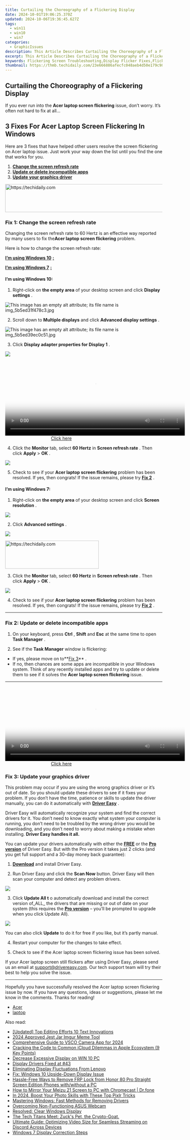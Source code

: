 ```yaml
---
title: Curtailing the Choreography of a Flickering Display
date: 2024-10-01T19:06:25.370Z
updated: 2024-10-06T19:36:45.627Z
tags:
  - win11
  - win10
  - win7
categories:
  - GraphicIssues
description: This Article Describes Curtailing the Choreography of a Flickering Display
excerpt: This Article Describes Curtailing the Choreography of a Flickering Display
keywords: Flickering Screen Troubleshooting,Display Flicker Fixes,Flickering Monitor Solutions,Reducing Screen Flicker,Display Glitch Remedies,Improve Display Stability,Fixing Flickering Displays on PCs/Laptops
thumbnail: https://thmb.techidaily.com/23e666886afecfc048aeb4d50e179c98091d3b2c26e2cdba7c6a4087f68cf287.jpg
---
```


## Curtailing the Choreography of a Flickering Display

 If you ever run into the **Acer laptop screen flickering** issue, don’t worry. It’s often not hard to fix at all…

## 3 Fixes For Acer Laptop Screen Flickering In Windows

 Here are 3 fixes that have helped other users resolve the screen flickering on Acer laptop issue. Just work your way down the list until you find the one that works for you.

1. **[Change the screen refresh rate](#F1)**
2. **[Update or delete incompatible apps](#F2)**
3. **[Update your graphics driver](#F3)**

<!-- affiliate ads begin -->
<a href="https://ephamedtechinc.pxf.io/c/5597632/2123508/26400" target="_top" id="2123508">
  <img src="//a.impactradius-go.com/display-ad/26400-2123508" border="0" alt="https://techidaily.com" width="728" height="90"/>
</a>
<img height="0" width="0" src="https://ephamedtechinc.pxf.io/i/5597632/2123508/26400" style="position:absolute;visibility:hidden;" border="0" />
<!-- affiliate ads end -->

### **Fix 1: Change the screen refresh rate**

 Changing the screen refresh rate to 60 Hertz is an effective way reported by many users to fix the**Acer laptop screen flickering** problem.

Here is how to change the screen refresh rate:

**[I’m using Windows 10](#W10)** [**:**](https://tools.techidaily.com/drivereasy/download/)

**[I’m using Windows 7](#W7)** [**:**](https://tools.techidaily.com/drivereasy/download/)

#### **I’m using Windows 10:**

 1) Right-click on **the empty area** of your desktop screen and click **Display settings** .

![This image has an empty alt attribute; its file name is img_5b5ed31f478c3.jpg](https://images.drivereasy.com/wp-content/uploads/2018/07/img_5b5ed31f478c3.jpg)

 2) Scroll down to **Multiple displays** and click **Advanced display settings** .

![This image has an empty alt attribute; its file name is img_5b5ed39ec0c51.jpg](https://images.drivereasy.com/wp-content/uploads/2018/07/img_5b5ed39ec0c51.jpg)

 3) Click **Display adapter properties for Display 1** .

![](https://images.drivereasy.com/wp-content/uploads/2018/07/img_5b5ed3e49449b.jpg)

<!-- affiliate ads begin -->
<span id="1983584">
					<video width="576" height="240" style="cursor:pointer"
           poster="//a.impactradius-go.com/display-clicktoplayimage/1983584.png"
           onclick="if(!this.playClicked){this.play();this.setAttribute('controls',true);this.playClicked=true;}">
	   <source src="//a.impactradius-go.com/display-ad/22993-1983584">
	   <img src="//a.impactradius-go.com/display-clicktoplayimage/1983584.png" style="border: none; height: 100%; width: 100%; object-fit: contain">
	</video>
	<div style="width:360px;text-align:center"><a href="javascript:window.open(decodeURIComponent('https%3A%2F%2Fhomestyler.sjv.io%2Fc%2F5597632%2F1983584%2F22993'), '_blank');void(0);">Click here</a></div>
</span>
<img height="0" width="0" src="https://imp.pxf.io/i/5597632/1983584/22993" style="position:absolute;visibility:hidden;" border="0" />
<!-- affiliate ads end -->

 4) Click the **Monitor** tab, select **60 Hertz** in **Screen refresh rate** . Then click **Apply** \> **OK** .

![](https://images.drivereasy.com/wp-content/uploads/2018/07/img_5b5ed67824b26.jpg)

 5) Check to see if your **Acer laptop screen flickering** problem has been resolved. If yes, then congrats! If the issue remains, please try [**Fix 2**](#F2) .

#### **I’m using Windows 7:**

 1) Right-click on **the empty area** of your desktop screen and click **Screen resolution** .

![](https://images.drivereasy.com/wp-content/uploads/2018/07/img_5b5ed6d79ee72.jpg)

 2) Click **Advanced settings** .

![](https://images.drivereasy.com/wp-content/uploads/2018/07/img_5b5ed72308a6d.jpg)

<!-- affiliate ads begin -->
<a href="https://aligracehair.sjv.io/c/5597632/2016143/19272" target="_top" id="2016143">
  <img src="//a.impactradius-go.com/display-ad/19272-2016143" border="0" alt="https://techidaily.com" width="300" height="90"/>
</a>
<img height="0" width="0" src="https://aligracehair.sjv.io/i/5597632/2016143/19272" style="position:absolute;visibility:hidden;" border="0" />
<!-- affiliate ads end -->

 3) Click the **Monitor** tab, select **60 Hertz** in **Screen refresh rate** . Then click **Apply** \> **OK** .

![](https://images.drivereasy.com/wp-content/uploads/2018/07/img_5b5edc0f0b9cb.jpg)

 4) Check to see if your **Acer laptop screen flickering** problem has been resolved. If yes, then congrats! If the issue remains, please try [](#F2) [](https://tools.techidaily.com/drivereasy/download/) **[Fix 2](#F2)** .

---

### Fix 2: Update or delete incompatible apps

 1) On your keyboard, press **Ctrl** , **Shift** and **Esc** at the same time to open **Task Manager** .

 2) See if the **Task Manager** window is flickering:

* If yes, please move on to**[Fix 3](#F3)** .
* If no, then chances are some apps are incompatible in your Windows system. Think of any recently installed apps and try to update or delete them to see if it solves the **Acer laptop screen flickering** issue.

---

<!-- affiliate ads begin -->
<span id="1982462">
					<video width="576" height="240" style="cursor:pointer"
           poster="//a.impactradius-go.com/display-clicktoplayimage/1982462.png"
           onclick="if(!this.playClicked){this.play();this.setAttribute('controls',true);this.playClicked=true;}">
	   <source src="//a.impactradius-go.com/display-ad/22993-1982462">
	   <img src="//a.impactradius-go.com/display-clicktoplayimage/1982462.png" style="border: none; height: 100%; width: 100%; object-fit: contain">
	</video>
	<div style="width:360px;text-align:center"><a href="javascript:window.open(decodeURIComponent('https%3A%2F%2Fhomestyler.sjv.io%2Fc%2F5597632%2F1982462%2F22993'), '_blank');void(0);">Click here</a></div>
</span>
<img height="0" width="0" src="https://imp.pxf.io/i/5597632/1982462/22993" style="position:absolute;visibility:hidden;" border="0" />
<!-- affiliate ads end -->

### Fix 3: Update your graphics driver

 This problem may occur if you are using the wrong graphics driver or it’s out of date. So you should update these drivers to see if it fixes your problem. If you don’t have the time, patience or skills to update the driver manually, you can do it automatically with **[Driver Easy](https://tools.techidaily.com/drivereasy/download/)**  .

 Driver Easy will automatically recognize your system and find the correct drivers for it. You don’t need to know exactly what system your computer is running, you don’t need to be troubled by the wrong driver you would be downloading, and you don’t need to worry about making a mistake when installing. **Driver Easy handles it all.**

 You can update your drivers automatically with either the **[FREE](https://tools.techidaily.com/drivereasy/download/)**  or the [](https://tools.techidaily.com/drivereasy/download/) **[Pro version](https://tools.techidaily.com/drivereasy/download/)**  of Driver Easy. But with the Pro version it takes just 2 clicks (and you get full support and a 30-day money back guarantee):

 1) **[Download](https://tools.techidaily.com/drivereasy/download/)** [](https://tools.techidaily.com/drivereasy/download/) and install Driver Easy.

 2) Run Driver Easy and click the **Scan Now** button. Driver Easy will then scan your computer and detect any problem drivers.

![](https://images.drivereasy.com/wp-content/uploads/2018/07/img_5b46ffcde1143.jpg)

 3) Click **Update All t** o automatically download and install the correct version of_ALL_ the drivers that are missing or out of date on your system (this requires the **[Pro version](https://tools.techidaily.com/drivereasy/download/)**  – you’ll be prompted to upgrade when you click Update All).

![](https://images.drivereasy.com/wp-content/uploads/2018/07/img_5b594e371b13c.jpg)

 You can also click **Update** to do it for free if you like, but it’s partly manual.

4) Restart your computer for the changes to take effect.

5) Check to see if the Acer laptop screen flickering issue has been solved.

 If your Acer laptop screen still flickers after using Driver Easy, please send us an email at <support@drivereasy.com>. Our tech support team will try their best to help you solve the issue.

---

 Hopefully you have successfully resolved the Acer laptop screen flickering issue by now. If you have any questions, ideas or suggestions, please let me know in the comments. Thanks for reading!

* [Acer](https://tools.techidaily.com/drivereasy/download/)
* [laptop](https://tools.techidaily.com/drivereasy/download/)

<ins class="adsbygoogle"
     style="display:block"
     data-ad-format="autorelaxed"
     data-ad-client="ca-pub-7571918770474297"
     data-ad-slot="1223367746"></ins>

<ins class="adsbygoogle"
     style="display:block"
     data-ad-client="ca-pub-7571918770474297"
     data-ad-slot="8358498916"
     data-ad-format="auto"
     data-full-width-responsive="true"></ins>

<span class="atpl-alsoreadstyle">Also read:</span>
<div><ul>
<li><a href="https://article-helps.techidaily.com/updated-top-editing-efforts-10-text-innovations/"><u>[Updated] Top Editing Efforts 10 Text Innovations</u></a></li>
<li><a href="https://extra-approaches.techidaily.com/2024-approved-jest-jar-imgur-meme-tool/"><u>2024 Approved Jest Jar Imgur Meme Tool</u></a></li>
<li><a href="https://extra-resources.techidaily.com/comprehensive-guide-to-vsco-camera-app-for-2024/"><u>Comprehensive Guide to VSCO Camera App for 2024</u></a></li>
<li><a href="https://fox-that.techidaily.com/cracking-the-code-to-common-icloud-dilemmas-in-apple-ecosystem-9-key-points/"><u>Cracking the Code to Common iCloud Dilemmas in Apple Ecosystem (9 Key Points)</u></a></li>
<li><a href="https://graphic-issues.techidaily.com/decrease-excessive-display-on-win-10-pc/"><u>Decrease Excessive Display on WIN 10 PC</u></a></li>
<li><a href="https://graphic-issues.techidaily.com/display-drivers-fixed-at-43/"><u>Display Drivers Fixed at #43</u></a></li>
<li><a href="https://graphic-issues.techidaily.com/eliminating-display-fluctuations-from-lenovo/"><u>Eliminating Display Fluctuations From Lenovo</u></a></li>
<li><a href="https://graphic-issues.techidaily.com/fix-windows-10-upside-down-display-issue/"><u>Fix: Windows 10 Upside-Down Display Issue</u></a></li>
<li><a href="https://bypass-frp.techidaily.com/hassle-free-ways-to-remove-frp-lock-from-honor-80-pro-straight-screen-edition-phones-withwithout-a-pc-by-drfone-android/"><u>Hassle-Free Ways to Remove FRP Lock from Honor 80 Pro Straight Screen Edition Phones with/without a PC</u></a></li>
<li><a href="https://screen-mirror.techidaily.com/how-to-mirror-your-meizu-21-screen-to-pc-with-chromecast-drfone-by-drfone-android/"><u>How to Mirror Your Meizu 21 Screen to PC with Chromecast | Dr.fone</u></a></li>
<li><a href="https://extra-hints.techidaily.com/in-2024-boost-your-photo-skills-with-these-top-pixlr-tricks/"><u>In 2024, Boost Your Photo Skills with These Top Pixlr Tricks</u></a></li>
<li><a href="https://graphic-issues.techidaily.com/mastering-windows-fast-methods-for-removing-drivers/"><u>Mastering Windows: Fast Methods for Removing Drivers</u></a></li>
<li><a href="https://graphic-issues.techidaily.com/overcoming-non-functioning-asus-webcam/"><u>Overcoming Non-Functioning ASUS Webcam</u></a></li>
<li><a href="https://graphic-issues.techidaily.com/resolved-clear-windows-display/"><u>Resolved: Clear Windows Display</u></a></li>
<li><a href="https://facebook.techidaily.com/1719151967218-the-tech-titans-meet-zucks-pet-the-crypto-goat/"><u>The Tech Titans Meet: Zuck's Pet, the Crypto-Goat.</u></a></li>
<li><a href="https://tech-savvy.techidaily.com/ultimate-guide-optimizing-video-size-for-seamless-streaming-on-discord-across-devices/"><u>Ultimate Guide: Optimizing Video Size for Seamless Streaming on Discord Across Devices</u></a></li>
<li><a href="https://graphic-issues.techidaily.com/windows-7-display-correction-steps/"><u>Windows 7 Display Correction Steps</u></a></li>
</ul></div>

